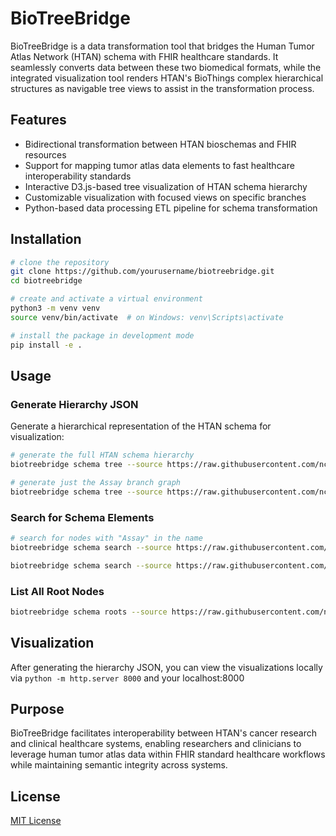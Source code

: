 # BioTreeBridge

BioTreeBridge is a data transformation tool that bridges the Human Tumor Atlas Network (HTAN) schema with FHIR healthcare standards. It seamlessly converts data between these two biomedical formats, while the integrated visualization tool renders HTAN's BioThings complex hierarchical structures as navigable tree views to assist in the transformation process.

## Features
- Bidirectional transformation between HTAN bioschemas and FHIR resources
- Support for mapping tumor atlas data elements to fast healthcare interoperability standards
- Interactive D3.js-based tree visualization of HTAN schema hierarchy
- Customizable visualization with focused views on specific branches
- Python-based data processing ETL pipeline for schema transformation

## Installation

```bash
# clone the repository
git clone https://github.com/yourusername/biotreebridge.git
cd biotreebridge

# create and activate a virtual environment
python3 -m venv venv
source venv/bin/activate  # on Windows: venv\Scripts\activate

# install the package in development mode
pip install -e .
```

## Usage

### Generate Hierarchy JSON

Generate a hierarchical representation of the HTAN schema for visualization:

```bash
# generate the full HTAN schema hierarchy
biotreebridge schema tree --source https://raw.githubusercontent.com/ncihtan/data-models/main/HTAN.model.jsonld

# generate just the Assay branch graph 
biotreebridge schema tree --source https://raw.githubusercontent.com/ncihtan/data-models/main/HTAN.model.jsonld --parent "Assay"
```

### Search for Schema Elements

```bash
# search for nodes with "Assay" in the name
biotreebridge schema search --source https://raw.githubusercontent.com/ncihtan/data-models/main/HTAN.model.jsonld --term "Assay"

biotreebridge schema search --source https://raw.githubusercontent.com/ncihtan/data-models/main/HTAN.model.jsonld --term "Assay" --output assay_nodes.json
```

### List All Root Nodes

```bash
biotreebridge schema roots --source https://raw.githubusercontent.com/ncihtan/data-models/main/HTAN.model.jsonld
```

## Visualization

After generating the hierarchy JSON, you can view the visualizations locally via ```python -m http.server 8000``` and your localhost:8000


## Purpose
BioTreeBridge facilitates interoperability between HTAN's cancer research and clinical healthcare systems, enabling researchers and clinicians to leverage human tumor atlas data within FHIR standard healthcare workflows while maintaining semantic integrity across systems.

## License

[MIT License](LICENSE)